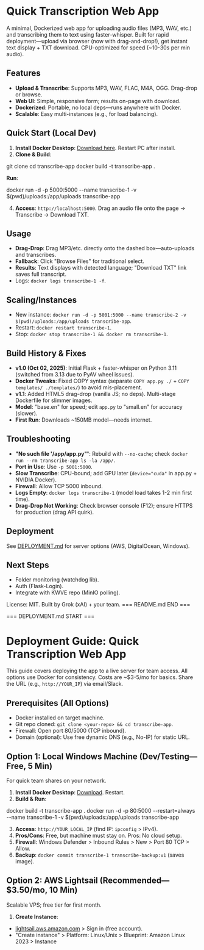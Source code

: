 # Quick Transcription Web App

A minimal, Dockerized web app for uploading audio files (MP3, WAV, etc.) and transcribing them to text using faster-whisper. Built for rapid deployment—upload via browser (now with drag-and-drop!), get instant text display + TXT download. CPU-optimized for speed (~10-30s per min audio).

## Features
- **Upload & Transcribe**: Supports MP3, WAV, FLAC, M4A, OGG. Drag-drop or browse.
- **Web UI**: Simple, responsive form; results on-page with download.
- **Dockerized**: Portable, no local deps—runs anywhere with Docker.
- **Scalable**: Easy multi-instances (e.g., for load balancing).

## Quick Start (Local Dev)
1. **Install Docker Desktop**: [Download here](https://www.docker.com/products/docker-desktop/). Restart PC after install.
2. **Clone & Build**:

git clone <your-repo-url>
cd transcribe-app
docker build -t transcribe-app .

**Run**:

docker run -d -p 5000:5000 --name transcribe-1 -v $(pwd)/uploads:/app/uploads transcribe-app

4. **Access**: `http://localhost:5000`. Drag an audio file onto the page → Transcribe → Download TXT.

## Usage
- **Drag-Drop**: Drag MP3/etc. directly onto the dashed box—auto-uploads and transcribes.
- **Fallback**: Click "Browse Files" for traditional select.
- **Results**: Text displays with detected language; "Download TXT" link saves full transcript.
- Logs: `docker logs transcribe-1 -f`.

## Scaling/Instances
- New instance: `docker run -d -p 5001:5000 --name transcribe-2 -v $(pwd)/uploads:/app/uploads transcribe-app`.
- Restart: `docker restart transcribe-1`.
- Stop: `docker stop transcribe-1 && docker rm transcribe-1`.

## Build History & Fixes
- **v1.0 (Oct 02, 2025)**: Initial Flask + faster-whisper on Python 3.11 (switched from 3.13 due to PyAV wheel issues).
- **Docker Tweaks**: Fixed COPY syntax (separate `COPY app.py ./` + `COPY templates/ ./templates/`) to avoid mis-placement.
- **v1.1**: Added HTML5 drag-drop (vanilla JS; no deps). Multi-stage Dockerfile for slimmer images.
- **Model**: "base.en" for speed; edit `app.py` to "small.en" for accuracy (slower).
- **First Run**: Downloads ~150MB model—needs internet.

## Troubleshooting
- **"No such file '/app/app.py'"**: Rebuild with `--no-cache`; check `docker run --rm transcribe-app ls -la /app/`.
- **Port in Use**: Use `-p 5001:5000`.
- **Slow Transcribe**: CPU-bound; add GPU later (`device="cuda"` in app.py + NVIDIA Docker).
- **Firewall**: Allow TCP 5000 inbound.
- **Logs Empty**: `docker logs transcribe-1` (model load takes 1-2 min first time).
- **Drag-Drop Not Working**: Check browser console (F12); ensure HTTPS for production (drag API quirk).

## Deployment
See [DEPLOYMENT.md](DEPLOYMENT.md) for server options (AWS, DigitalOcean, Windows).

## Next Steps
- Folder monitoring (watchdog lib).
- Auth (Flask-Login).
- Integrate with KWVE repo (MinIO polling).

License: MIT. Built by Grok (xAI) + your team.
=== README.md END ===

=== DEPLOYMENT.md START ===
# Deployment Guide: Quick Transcription Web App

This guide covers deploying the app to a live server for team access. All options use Docker for consistency. Costs are ~$3-5/mo for basics. Share the URL (e.g., `http://YOUR_IP`) via email/Slack.

## Prerequisites (All Options)
- Docker installed on target machine.
- Git repo cloned: `git clone <your-repo> && cd transcribe-app`.
- Firewall: Open port 80/5000 (TCP inbound).
- Domain (optional): Use free dynamic DNS (e.g., No-IP) for static URL.

## Option 1: Local Windows Machine (Dev/Testing—Free, 5 Min)
For quick team shares on your network.
1. **Install Docker Desktop**: [Download](https://www.docker.com/products/docker-desktop/). Restart.
2. **Build & Run**:

docker build -t transcribe-app .
docker run -d -p 80:5000 --restart=always --name transcribe-1 -v $(pwd)/uploads:/app/uploads transcribe-app

3. **Access**: `http://YOUR_LOCAL_IP` (find IP: `ipconfig` > IPv4).
4. **Pros/Cons**: Free, but machine must stay on. Pros: No cloud setup.
5. **Firewall**: Windows Defender > Inbound Rules > New > Port 80 TCP > Allow.
6. **Backup**: `docker commit transcribe-1 transcribe-backup:v1` (saves image).

## Option 2: AWS Lightsail (Recommended—$3.50/mo, 10 Min)
Scalable VPS; free tier for first month.
1. **Create Instance**:
- [lightsail.aws.amazon.com](https://lightsail.aws.amazon.com/) > Sign in (free account).
- "Create instance" > Platform: Linux/Unix > Blueprint: Amazon Linux 2023 > Instance
